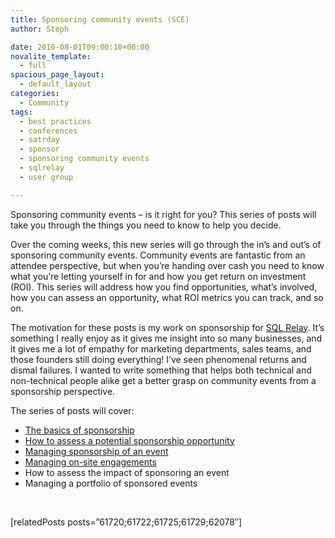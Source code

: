 ```yaml
---
title: Sponsoring community events (SCE)
author: Steph

date: 2016-08-01T09:00:10+00:00
novalite_template:
  - full
spacious_page_layout:
  - default_layout
categories:
  - Community
tags:
  - best practices
  - conferences
  - satrday
  - sponsor
  - sponsoring community events
  - sqlrelay
  - user group

---
```

Sponsoring community events &#8211; is it right for you? This series of posts will take you through the things you need to know to help you decide.

Over the coming weeks, this new series will go through the in&#8217;s and out&#8217;s of sponsoring community events. Community events are fantastic from an attendee perspective, but when you&#8217;re handing over cash you need to know what you&#8217;re letting yourself in for and how you get return on investment (ROI). This series will address how you find opportunities, what&#8217;s involved, how you can assess an opportunity, what ROI metrics you can track, and so on.

The motivation for these posts is my work on sponsorship for [SQL Relay][1]. It&#8217;s something I really enjoy as it gives me insight into so many businesses, and it gives me a lot of empathy for marketing departments, sales teams, and those founders still doing everything! I&#8217;ve seen phenomenal returns and dismal failures. I wanted to write something that helps both technical and non-technical people alike get a better grasp on community events from a sponsorship perspective.

The series of posts will cover:

  * [The basics of sponsorship][2]
  * [How to assess a potential sponsorship opportunity][3]
  * [Managing sponsorship of an event][4]
  * [Managing on-site engagements][5]
  * How to assess the impact of sponsoring an event
  * Managing a portfolio of sponsored events

&nbsp;

[relatedPosts posts=&#8221;61720;61722;61725;61729;62078&#8243;]

 [1]: http://sqlrelay.co.uk
 [2]: https://itsalocke.com/sponsorship-basics/
 [3]: https://itsalocke.com/assessing-sponsorship-opportunities/
 [4]: https://itsalocke.com/being-an-organised-sponsor/
 [5]: https://itsalocke.com/building-booth-presence/